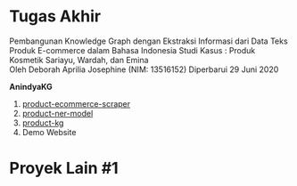 # Tugas Akhir 
Pembangunan Knowledge Graph dengan Ekstraksi Informasi dari Data Teks Produk E-commerce dalam Bahasa Indonesia Studi Kasus : Produk Kosmetik Sariayu, Wardah, dan Emina <br>
Oleh Deborah Aprilia Josephine (NIM: 13516152)
Diperbarui 29 Juni 2020

**AnindyaKG**
1. [product-ecommerce-scraper](https://github.com/deborrrrrah/product-ecommerce-scraper)
2. [product-ner-model](https://github.com/deborrrrrah/product-ner-model)
3. [product-kg](https://github.com/deborrrrrah/product-kg)
4. Demo Website

# Proyek Lain #1